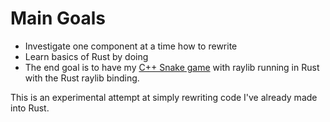 # Main Goals 

- Investigate one component at a time how to rewrite
- Learn basics of Rust by doing
- The end goal is to have my [C++ Snake game](https://github.com/Reiventsu/Cpp_Projects_Experiments/tree/master/Projects/Games/SnakeGame) with raylib running in Rust with the Rust raylib binding.

This is an experimental attempt at simply rewriting code I've already made
into Rust.